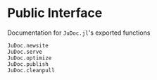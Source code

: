 # Public Interface

Documentation for `JuDoc.jl`'s exported functions

```@docs
JuDoc.newsite
JuDoc.serve
JuDoc.optimize
JuDoc.publish
JuDoc.cleanpull
```
